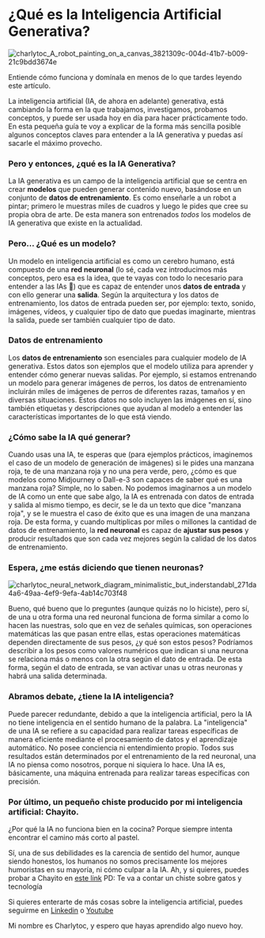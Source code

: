 # ¿Qué es la Inteligencia Artificial Generativa? 
![charlytoc_A_robot_painting_on_a_canvas_3821309c-004d-41b7-b009-21c9bdd3674e](https://github.com/breatheco-de/applied-ai-syllabus/assets/107764250/41e8da3f-f1ba-48ca-bbdf-f1a8a60e7486)  

Entiende cómo funciona y domínala en menos de lo que tardes leyendo este artículo.

La inteligencia artificial (IA, de ahora en adelante) generativa, está cambiando la forma en la que trabajamos, investigamos, probamos conceptos, y puede ser usada hoy en día para hacer prácticamente todo. En esta pequeña guía te voy a explicar de la forma más sencilla posible algunos conceptos claves para entender a la IA generativa y puedas así sacarle el máximo provecho.

### Pero y entonces, ¿qué es la IA Generativa?
La IA generativa es un campo de la inteligencia artificial que se centra en crear **modelos** que pueden generar contenido nuevo, basándose en un conjunto de **datos de entrenamiento**. Es como enseñarle a un robot a pintar; primero le muestras miles de cuadros y luego le pides que cree su propia obra de arte. De esta manera son entrenados *todos* los modelos de IA generativa que existe en la actualidad.

### Pero... ¿Qué es un modelo?
Un modelo en inteligencia artificial es como un cerebro humano, está compuesto de una **red neuronal** (lo sé, cada vez introducimos más conceptos, pero esa es la idea, que te vayas con todo lo necesario para entender a las IAs 🤖) que es capaz de entender unos **datos de entrada** y con ello generar una **salida**. Según la arquitectura y los datos de entrenamiento, los datos de entrada pueden ser, por ejemplo: texto, sonido, imágenes, vídeos, y cualquier tipo de dato que puedas imaginarte, mientras la salida, puede ser también cualquier tipo de dato.

### Datos de entrenamiento
Los **datos de entrenamiento** son esenciales para cualquier modelo de IA generativa. Estos datos son ejemplos que el modelo utiliza para aprender y entender cómo generar nuevas salidas. Por ejemplo, si estamos entrenando un modelo para generar imágenes de perros, los datos de entrenamiento incluirán miles de imágenes de perros de diferentes razas, tamaños y en diversas situaciones. Estos datos no solo incluyen las imágenes en sí, sino también etiquetas y descripciones que ayudan al modelo a entender las características importantes de lo que está viendo.

### ¿Cómo sabe la IA qué generar?
Cuando usas una IA, te esperas que (para ejemplos prácticos, imaginemos el caso de un modelo de generación de imágenes) si le pides una manzana roja, te de una manzana roja y no una pera verde, pero, ¿cómo es que modelos como Midjourney o Dall-e-3 son capaces de saber qué es una manzana roja? Simple, no lo saben. No podemos imaginarnos a un modelo de IA como un ente que sabe algo, la IA es entrenada con datos de entrada y salida al mismo tiempo, es decir, se le da un texto que dice "manzana roja", y se le muestra el caso de éxito que es una imagen de una manzana roja. De esta forma, y cuando multiplicas por miles o millones la cantidad de datos de entrenamiento, la **red neuronal** es capaz de **ajustar sus pesos** y producir resultados que son cada vez mejores según la calidad de los datos de entrenamiento.

### Espera, ¿me estás diciendo que tienen neuronas? 
![charlytoc_neural_network_diagram_minimalistic_but_inderstandabl_271da4a6-49aa-4ef9-9efa-4ab14c703f48](https://github.com/breatheco-de/applied-ai-syllabus/assets/107764250/f0925edc-4e2a-4815-ab43-234617375f02)

Bueno, qué bueno que lo preguntes (aunque quizás no lo hiciste), pero sí, de una u otra forma una red neuronal funciona de forma similar a como lo hacen las nuestras, solo que en vez de señales químicas, son operaciones matemáticas las que pasan entre ellas, estas operaciones matemáticas dependen directamente de sus pesos, ¿y qué son estos pesos? Podríamos describir a los pesos como valores numéricos que indican si una neurona se relaciona más o menos con la otra según el dato de entrada. De esta forma, según el dato de entrada, se van activar unas u otras neuronas y habrá una salida determinada.

### Abramos debate, ¿tiene la IA inteligencia?
Puede parecer redundante, debido a que la inteligencia artificial, pero la IA no tiene inteligencia en el sentido humano de la palabra. La "inteligencia" de una IA se refiere a su capacidad para realizar tareas específicas de manera eficiente mediante el procesamiento de datos y el aprendizaje automático. No posee conciencia ni entendimiento propio. Todos sus resultados están determinados por el entrenamiento de la red neuronal, una IA no piensa como nosotros, porque ni siquiera lo hace. Una IA es, básicamente, una máquina entrenada para realizar tareas específicas con precisión.

### Por último, un pequeño chiste producido por mi inteligencia artificial: Chayito.
¿Por qué la IA no funciona bien en la cocina? Porque siempre intenta encontrar el camino más corto al pastel.

Sí, una de sus debilidades es la carencia de sentido del humor, aunque siendo honestos, los humanos no somos precisamente los mejores humoristas en su mayoría, ni cómo culpar a la IA. Ah, y si quieres, puedes probar a Chayito en [este link](https://chat.4geeks.com/?token=b0c95af8c42c43156a941ec722680e8158113ee0&purpose=29&defaultPrompt=Cu%C3%A9ntame+un+chiste+sobre+gatos+y+tecnolog%C3%ADa&action=generate) PD: Te va a contar un chiste sobre gatos y tecnología

Si quieres enterarte de más cosas sobre la inteligencia artificial, puedes seguirme en [Linkedin](https://www.linkedin.com/in/charlytoc/) o [Youtube](https://www.youtube.com/@charlytoc132)

Mi nombre es Charlytoc, y espero que hayas aprendido algo nuevo hoy.
